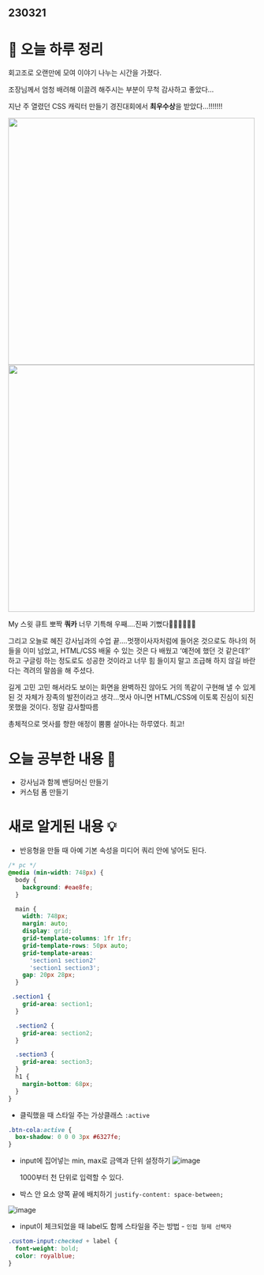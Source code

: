 ## 230321

# 🌳 오늘 하루 정리

회고조로 오랜만에 모여 이야기 나누는 시간을 가졌다.

조장님께서 엄청 배려해 이끌려 해주시는 부분이 무척 감사하고 좋았다…

지난 주 열렸던 CSS 캐릭터 만들기 경진대회에서 **최우수상**을 받았다…!!!!!!!

<img src="https://user-images.githubusercontent.com/105140201/226606305-6ae3eb85-2a49-42b8-8fb8-88f0e5283e46.png" width="500px">
<img src="https://user-images.githubusercontent.com/105140201/226606538-e871305d-bf33-4816-8aa3-169c4bac7b62.png" width="500px">

My 스윗 큐트 뽀짝 **쿼카** 너무 기특해 우째….진짜 기뻤다👼👼👼👼👼👼

그리고 오늘로 혜진 강사님과의 수업 끝….멋쟁이사자처럼에 들어온 것으로도 하나의 허들을 이미 넘었고, HTML/CSS 배울 수 있는 것은 다 배웠고 ‘예전에 했던 것 같은데?’ 하고 구글링 하는 정도로도 성공한 것이라고 너무 힘 들이지 말고 조급해 하지 않길 바란다는 격려의 말씀을 해 주셨다.

길게 고민 고민 해서라도 보이는 화면을 완벽하진 않아도 거의 똑같이 구현해 낼 수 있게 된 것 자체가 장족의 발전이라고 생각…멋사 아니면 HTML/CSS에 이토록 진심이 되진 못했을 것이다. 정말 감사할따름

총체적으로 멋사를 향한 애정이 뿜뿜 살아나는 하루였다. 최고!

# 오늘 공부한 내용 🌼

- 강사님과 함께 밴딩머신 만들기
- 커스텀 폼 만들기

# 새로 알게된 내용 💡

- 반응형을 만들 때 아예 기본 속성을 미디어 쿼리 안에 넣어도 된다.

```css
/* pc */
@media (min-width: 748px) {
  body {
    background: #eae8fe;
  }

  main {
    width: 748px;
    margin: auto;
    display: grid;
    grid-template-columns: 1fr 1fr;
    grid-template-rows: 50px auto;
    grid-template-areas:
      'section1 section2'
      'section1 section3';
    gap: 20px 28px;
  }
```

```css
 .section1 {
    grid-area: section1;
  }

  .section2 {
    grid-area: section2;
  }

  .section3 {
    grid-area: section3;
  }
  h1 {
    margin-bottom: 68px;
  }
}
```

- 클릭했을 때 스타일 주는 가상클래스 `:active`

```css
.btn-cola:active {
  box-shadow: 0 0 0 3px #6327fe;
}
```

- input에 집어넣는 min, max로 금액과 단위 설정하기
![image](https://user-images.githubusercontent.com/105140201/226606919-53931bf3-9f2b-47ff-9e91-14928730fb1c.png)

  1000부터 천 단위로 입력할 수 있다.
- 박스 안 요소 양쪽 끝에 배치하기 `justify-content: space-between;`

![image](https://user-images.githubusercontent.com/105140201/226606992-4f24d05a-c283-44dc-b268-03f5ecc6af17.png)

- input이 체크되었을 때 label도 함께 스타일을 주는 방법 - `인접 형제 선택자`

```css
.custom-input:checked + label {
  font-weight: bold;
  color: royalblue;
}
```
